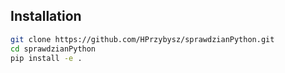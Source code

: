 ## Installation
```bash
git clone https://github.com/HPrzybysz/sprawdzianPython.git
cd sprawdzianPython
pip install -e .